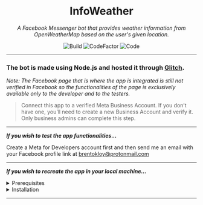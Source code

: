 # <div align="center">InfoWeather</div>

*<div align="center">A Facebook Messenger bot that provides weather information from OpenWeatherMap based on the user's given location.</div>*

<div align="center">
  <img src="https://github.com/AnonymouseHucker29/InfoWeather/actions/workflows/build.yml/badge.svg" alt="Build">
  <img src="https://www.codefactor.io/repository/github/anonymousehucker29/infoweather/badge" alt="CodeFactor">
  <img src="https://github.com/AnonymouseHucker29/InfoWeather/actions/workflows/codeql.yml/badge.svg" alt="Code">
</div>

---

### The bot is made using Node.js and hosted it through [Glitch](https://www.glitch.com).

*Note: The Facebook page that is where the app is integrated is still not verified in Facebook so the functionalities of the page is exclusively available only to the developer and to the testers.*
>Connect this app to a verified Meta Business Account. If you don’t have one, you’ll need to create a new Business Account and verify it. Only business admins can complete this step.

---

***If you wish to test the app functionalities...***

Create a Meta for Developers account first and then send me an email with your Facebook profile link at brentokloy@protonmail.com

---

***If you wish to recreate the app in your local machine...***

<details>
  <summary>Prerequisites</summary>
  <ol>- <a href="https://www.developers.facebook.com" target="_blank">Meta for Developers </a>account</ol>
  <ol>- A Facebook page</ol>
  <ol>- <a href="https://www.openweathermap.org" target="_blank">OpenWeatherMap </a>account (needed to obtain API key)</ol>
  <ol>- <a href="https://www.nodejs.org" target="_blank">Nodejs</a></ol>
</details>

<details>
  <summary>Installation</summary>
  <ol>- Clone this repo to your local machine using `git clone`.</ol>
  <ol>- Create an account in Meta for Developers.</ol>
  <ol>- Create a new app and link your Facebook page to the app and provide messages feature to the app.</ol>
  <ol>- Create an account in OpenWeatherMap and obtain an API key.</ol>
  <ol>- Host the files to Glitch and set the .env variables accordingly.</ol>
  <ol>- Copy the link of your Glitch URL and add `/webhook` at the end and add it to the callback URL of the app together with the `VERIFY_TOKEN`</ol>
  <ol>- Set the mode of your app from Developer to Production.</ol>
</details>

---

